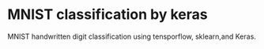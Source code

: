 # MNIST classification by keras
 MNIST handwritten digit classification using tensporflow, sklearn,and Keras.
